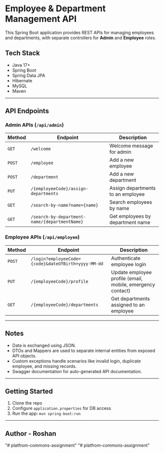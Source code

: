 # Employee & Department Management API

This Spring Boot application provides REST APIs for managing employees and departments, with separate controllers for **Admin** and **Employee** roles.

## Tech Stack

- Java 17+
- Spring Boot
- Spring Data JPA
- Hibernate
- MySQL
- Maven

---

## API Endpoints

### Admin APIs (`/api/admin`)
| Method | Endpoint | Description |
|--------|----------|-------------|
| `GET`  | `/welcome` | Welcome message for admin |
| `POST` | `/employee` | Add a new employee |
| `POST` | `/department` | Add a new department |
| `PUT`  | `/{employeeCode}/assign-departments` | Assign departments to an employee |
| `GET`  | `/search-by-name?name={name}` | Search employees by name |
| `GET`  | `/search-by-department-name/{departmentName}` | Get employees by department name |

### Employee APIs (`/api/employee`)
| Method | Endpoint | Description |
|--------|----------|-------------|
| `POST` | `/login?employeeCode={code}&dateOfBirth=yyyy-MM-dd` | Authenticate employee login |
| `PUT`  | `/{employeeCode}/profile` | Update employee profile (email, mobile, emergency contact) |
| `GET`  | `/{employeeCode}/departments` | Get departments assigned to an employee |

---

## Notes

- Data is exchanged using JSON.
- DTOs and Mappers are used to separate internal entities from exposed API objects.
- Custom exceptions handle scenarios like invalid login, duplicate employee, and missing records.
- Swagger documentation for auto-generated API documentation.

---

## Getting Started

1. Clone the repo
2. Configure `application.properties` for DB access
3. Run the app: `mvn spring-boot:run`

---

## Author - Roshan
"# platfrom-commons-assignment" 
"# platfrom-commons-assignment" 
